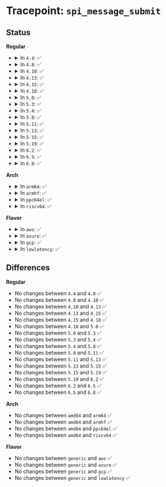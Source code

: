 # Tracepoint: <code>spi_message_submit</code>

## Status
<b>Regular</b>
<ul>
<li>
<details>
<summary>In <code>4.4</code>: ✅</summary>

Event:

```c
struct trace_event_raw_spi_message {
    struct trace_entry ent;
    int bus_num;
    int chip_select;
    struct spi_message *msg;
    char __data[0];
};
```
Function:

```c
void trace_event_raw_event_spi_message(void *__data, struct spi_message *msg);
```
</details>
</li>
<li>
<details>
<summary>In <code>4.8</code>: ✅</summary>

Event:

```c
struct trace_event_raw_spi_message {
    struct trace_entry ent;
    int bus_num;
    int chip_select;
    struct spi_message *msg;
    char __data[0];
};
```
Function:

```c
void trace_event_raw_event_spi_message(void *__data, struct spi_message *msg);
```
</details>
</li>
<li>
<details>
<summary>In <code>4.10</code>: ✅</summary>

Event:

```c
struct trace_event_raw_spi_message {
    struct trace_entry ent;
    int bus_num;
    int chip_select;
    struct spi_message *msg;
    char __data[0];
};
```
Function:

```c
void trace_event_raw_event_spi_message(void *__data, struct spi_message *msg);
```
</details>
</li>
<li>
<details>
<summary>In <code>4.13</code>: ✅</summary>

Event:

```c
struct trace_event_raw_spi_message {
    struct trace_entry ent;
    int bus_num;
    int chip_select;
    struct spi_message *msg;
    char __data[0];
};
```
Function:

```c
void trace_event_raw_event_spi_message(void *__data, struct spi_message *msg);
```
</details>
</li>
<li>
<details>
<summary>In <code>4.15</code>: ✅</summary>

Event:

```c
struct trace_event_raw_spi_message {
    struct trace_entry ent;
    int bus_num;
    int chip_select;
    struct spi_message *msg;
    char __data[0];
};
```
Function:

```c
void trace_event_raw_event_spi_message(void *__data, struct spi_message *msg);
```
</details>
</li>
<li>
<details>
<summary>In <code>4.18</code>: ✅</summary>

Event:

```c
struct trace_event_raw_spi_message {
    struct trace_entry ent;
    int bus_num;
    int chip_select;
    struct spi_message *msg;
    char __data[0];
};
```
Function:

```c
void trace_event_raw_event_spi_message(void *__data, struct spi_message *msg);
```
</details>
</li>
<li>
<details>
<summary>In <code>5.0</code>: ✅</summary>

Event:

```c
struct trace_event_raw_spi_message {
    struct trace_entry ent;
    int bus_num;
    int chip_select;
    struct spi_message *msg;
    char __data[0];
};
```
Function:

```c
void trace_event_raw_event_spi_message(void *__data, struct spi_message *msg);
```
</details>
</li>
<li>
<details>
<summary>In <code>5.3</code>: ✅</summary>

Event:

```c
struct trace_event_raw_spi_message {
    struct trace_entry ent;
    int bus_num;
    int chip_select;
    struct spi_message *msg;
    char __data[0];
};
```
Function:

```c
void trace_event_raw_event_spi_message(void *__data, struct spi_message *msg);
```
</details>
</li>
<li>
<details>
<summary>In <code>5.4</code>: ✅</summary>

Event:

```c
struct trace_event_raw_spi_message {
    struct trace_entry ent;
    int bus_num;
    int chip_select;
    struct spi_message *msg;
    char __data[0];
};
```
Function:

```c
void trace_event_raw_event_spi_message(void *__data, struct spi_message *msg);
```
</details>
</li>
<li>
<details>
<summary>In <code>5.8</code>: ✅</summary>

Event:

```c
struct trace_event_raw_spi_message {
    struct trace_entry ent;
    int bus_num;
    int chip_select;
    struct spi_message *msg;
    char __data[0];
};
```
Function:

```c
void trace_event_raw_event_spi_message(void *__data, struct spi_message *msg);
```
</details>
</li>
<li>
<details>
<summary>In <code>5.11</code>: ✅</summary>

Event:

```c
struct trace_event_raw_spi_message {
    struct trace_entry ent;
    int bus_num;
    int chip_select;
    struct spi_message *msg;
    char __data[0];
};
```
Function:

```c
void trace_event_raw_event_spi_message(void *__data, struct spi_message *msg);
```
</details>
</li>
<li>
<details>
<summary>In <code>5.13</code>: ✅</summary>

Event:

```c
struct trace_event_raw_spi_message {
    struct trace_entry ent;
    int bus_num;
    int chip_select;
    struct spi_message *msg;
    char __data[0];
};
```
Function:

```c
void trace_event_raw_event_spi_message(void *__data, struct spi_message *msg);
```
</details>
</li>
<li>
<details>
<summary>In <code>5.15</code>: ✅</summary>

Event:

```c
struct trace_event_raw_spi_message {
    struct trace_entry ent;
    int bus_num;
    int chip_select;
    struct spi_message *msg;
    char __data[0];
};
```
Function:

```c
void trace_event_raw_event_spi_message(void *__data, struct spi_message *msg);
```
</details>
</li>
<li>
<details>
<summary>In <code>5.19</code>: ✅</summary>

Event:

```c
struct trace_event_raw_spi_message {
    struct trace_entry ent;
    int bus_num;
    int chip_select;
    struct spi_message *msg;
    char __data[0];
};
```
Function:

```c
void trace_event_raw_event_spi_message(void *__data, struct spi_message *msg);
```
</details>
</li>
<li>
<details>
<summary>In <code>6.2</code>: ✅</summary>

Event:

```c
struct trace_event_raw_spi_message {
    struct trace_entry ent;
    int bus_num;
    int chip_select;
    struct spi_message *msg;
    char __data[0];
};
```
Function:

```c
void trace_event_raw_event_spi_message(void *__data, struct spi_message *msg);
```
</details>
</li>
<li>
<details>
<summary>In <code>6.5</code>: ✅</summary>

Event:

```c
struct trace_event_raw_spi_message {
    struct trace_entry ent;
    int bus_num;
    int chip_select;
    struct spi_message *msg;
    char __data[0];
};
```
Function:

```c
void trace_event_raw_event_spi_message(void *__data, struct spi_message *msg);
```
</details>
</li>
<li>
<details>
<summary>In <code>6.8</code>: ✅</summary>

Event:

```c
struct trace_event_raw_spi_message {
    struct trace_entry ent;
    int bus_num;
    int chip_select;
    struct spi_message *msg;
    char __data[0];
};
```
Function:

```c
void trace_event_raw_event_spi_message(void *__data, struct spi_message *msg);
```
</details>
</li>
</ul>
<b>Arch</b>
<ul>
<li>
<details>
<summary>In <code>arm64</code>: ✅</summary>

Event:

```c
struct trace_event_raw_spi_message {
    struct trace_entry ent;
    int bus_num;
    int chip_select;
    struct spi_message *msg;
    char __data[0];
};
```
Function:

```c
void trace_event_raw_event_spi_message(void *__data, struct spi_message *msg);
```
</details>
</li>
<li>
<details>
<summary>In <code>armhf</code>: ✅</summary>

Event:

```c
struct trace_event_raw_spi_message {
    struct trace_entry ent;
    int bus_num;
    int chip_select;
    struct spi_message *msg;
    char __data[0];
};
```
Function:

```c
void trace_event_raw_event_spi_message(void *__data, struct spi_message *msg);
```
</details>
</li>
<li>
<details>
<summary>In <code>ppc64el</code>: ✅</summary>

Event:

```c
struct trace_event_raw_spi_message {
    struct trace_entry ent;
    int bus_num;
    int chip_select;
    struct spi_message *msg;
    char __data[0];
};
```
Function:

```c
void trace_event_raw_event_spi_message(void *__data, struct spi_message *msg);
```
</details>
</li>
<li>
<details>
<summary>In <code>riscv64</code>: ✅</summary>

Event:

```c
struct trace_event_raw_spi_message {
    struct trace_entry ent;
    int bus_num;
    int chip_select;
    struct spi_message *msg;
    char __data[0];
};
```
Function:

```c
void trace_event_raw_event_spi_message(void *__data, struct spi_message *msg);
```
</details>
</li>
</ul>
<b>Flavor</b>
<ul>
<li>
<details>
<summary>In <code>aws</code>: ✅</summary>

Event:

```c
struct trace_event_raw_spi_message {
    struct trace_entry ent;
    int bus_num;
    int chip_select;
    struct spi_message *msg;
    char __data[0];
};
```
Function:

```c
void trace_event_raw_event_spi_message(void *__data, struct spi_message *msg);
```
</details>
</li>
<li>
<details>
<summary>In <code>azure</code>: ✅</summary>

Event:

```c
struct trace_event_raw_spi_message {
    struct trace_entry ent;
    int bus_num;
    int chip_select;
    struct spi_message *msg;
    char __data[0];
};
```
Function:

```c
void trace_event_raw_event_spi_message(void *__data, struct spi_message *msg);
```
</details>
</li>
<li>
<details>
<summary>In <code>gcp</code>: ✅</summary>

Event:

```c
struct trace_event_raw_spi_message {
    struct trace_entry ent;
    int bus_num;
    int chip_select;
    struct spi_message *msg;
    char __data[0];
};
```
Function:

```c
void trace_event_raw_event_spi_message(void *__data, struct spi_message *msg);
```
</details>
</li>
<li>
<details>
<summary>In <code>lowlatency</code>: ✅</summary>

Event:

```c
struct trace_event_raw_spi_message {
    struct trace_entry ent;
    int bus_num;
    int chip_select;
    struct spi_message *msg;
    char __data[0];
};
```
Function:

```c
void trace_event_raw_event_spi_message(void *__data, struct spi_message *msg);
```
</details>
</li>
</ul>

## Differences
<b>Regular</b>
<ul>
<li>
No changes between <code>4.4</code> and <code>4.8</code> ✅
</li>
<li>
No changes between <code>4.8</code> and <code>4.10</code> ✅
</li>
<li>
No changes between <code>4.10</code> and <code>4.13</code> ✅
</li>
<li>
No changes between <code>4.13</code> and <code>4.15</code> ✅
</li>
<li>
No changes between <code>4.15</code> and <code>4.18</code> ✅
</li>
<li>
No changes between <code>4.18</code> and <code>5.0</code> ✅
</li>
<li>
No changes between <code>5.0</code> and <code>5.3</code> ✅
</li>
<li>
No changes between <code>5.3</code> and <code>5.4</code> ✅
</li>
<li>
No changes between <code>5.4</code> and <code>5.8</code> ✅
</li>
<li>
No changes between <code>5.8</code> and <code>5.11</code> ✅
</li>
<li>
No changes between <code>5.11</code> and <code>5.13</code> ✅
</li>
<li>
No changes between <code>5.13</code> and <code>5.15</code> ✅
</li>
<li>
No changes between <code>5.15</code> and <code>5.19</code> ✅
</li>
<li>
No changes between <code>5.19</code> and <code>6.2</code> ✅
</li>
<li>
No changes between <code>6.2</code> and <code>6.5</code> ✅
</li>
<li>
No changes between <code>6.5</code> and <code>6.8</code> ✅
</li>
</ul>
<b>Arch</b>
<ul>
<li>
No changes between <code>amd64</code> and <code>arm64</code> ✅
</li>
<li>
No changes between <code>amd64</code> and <code>armhf</code> ✅
</li>
<li>
No changes between <code>amd64</code> and <code>ppc64el</code> ✅
</li>
<li>
No changes between <code>amd64</code> and <code>riscv64</code> ✅
</li>
</ul>
<b>Flavor</b>
<ul>
<li>
No changes between <code>generic</code> and <code>aws</code> ✅
</li>
<li>
No changes between <code>generic</code> and <code>azure</code> ✅
</li>
<li>
No changes between <code>generic</code> and <code>gcp</code> ✅
</li>
<li>
No changes between <code>generic</code> and <code>lowlatency</code> ✅
</li>
</ul>
